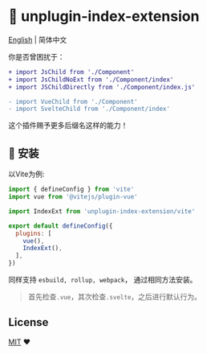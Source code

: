 # :tada: unplugin-index-extension

[English](./README.md) | 简体中文

你是否曾困扰于：

```diff
+ import JsChild from './Component'
+ import JsChildNoExt from './Component/index'
+ import JSChildDirectly from './Component/index.js'

- import VueChild from './Component'
- import SvelteChild from './Component/index'
```

这个插件赐予更多后缀名这样的能力！

## :memo: 安装

以Vite为例:

```js
import { defineConfig } from 'vite'
import vue from '@vitejs/plugin-vue'

import IndexExt from 'unplugin-index-extension/vite'

export default defineConfig({
  plugins: [
    vue(),
    IndexExt(),
  ],
})
```

同样支持 `esbuild, rollup, webpack`， 通过相同方法安装。

> 首先检查`.vue`，其次检查`.svelte`，之后进行默认行为。

## License

[MIT](./LICENSE) :heart:
